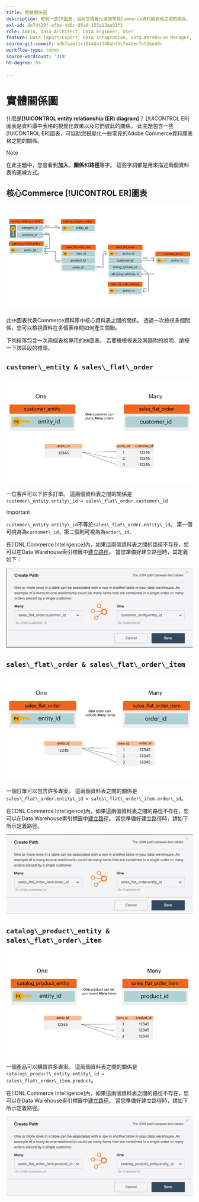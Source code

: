 ```yaml
---
title: 實體關係圖
description: 瞭解一些ER圖表，協助您視覺化幾個常見Commerce資料庫表格之間的關係。
exl-id: de7d419f-efbe-4d0c-95a8-155a12aa93f3
role: Admin, Data Architect, Data Engineer, User
feature: Data Import/Export, Data Integration, Data Warehouse Manager, Commerce Tables
source-git-commit: adb7aaef1cf914d43348abf5c7e4bec7c51bed0c
workflow-type: tm+mt
source-wordcount: '319'
ht-degree: 0%

---
```


# 實體關係圖

什麼是&#x200B;**[!UICONTROL entity relationship (ER) diagram]**？ [!UICONTROL ER]圖表是資料庫中表格的視覺化效果以及它們彼此的關係。 此主題包含一些[!UICONTROL ER]圖表，可協助您視覺化一些常見的Adobe Commerce資料庫表格之間的關係。

>[!NOTE]
>
>在此主題中，您會看到&#x200B;**加入**、**關係**&#x200B;和&#x200B;**路徑**&#x200B;等字。 這些字詞都是用來描述兩個資料表的連線方式。

## 核心Commerce [!UICONTROL ER]圖表

![4_DB_Chart](../../assets/4_DB_Chart.png)

此`ER`圖表代表Commerce資料庫中核心資料表之間的關係。 透過一次檢視多個關係，您可以檢視資料在多個表格間如何產生關聯。

下列段落包含一次兩個表格專用的`ER`圖表。 若要檢檢視表及其隨附的說明，請按一下該區段的標頭。

## `customer\_entity & sales\_flat\_order`

![一位客戶許多訂單](../../assets/2_OneCustomerManyOrders.png)

一位客戶可以下許多訂單。 這兩個資料表之間的關係是`customer\_entity.entity\_id = sales\_flat\_order.customer\_id`

>[!IMPORTANT]
>
>`customer\_entity.entity\_id`不等於`sales\_flat\_order.entity\_id`。 第一個可視為為`customer\_id`，第二個則可視為為`order\_id.`

在[!DNL Commerce Intelligence]內，如果這兩個資料表之間的路徑不存在，您可以在Data Warehouse索引標籤中[建立路徑](../data-warehouse-mgr/create-paths-calc-columns.md)。 當您準備好建立路徑時，其定義如下：

![](../../assets/SFO___CE_path.png)

## `sales\_flat\_order & sales\_flat\_order\_item`

![1_OneOrderManyItems](../../assets/1_OneOrderManyItems.png)

一個訂單可以包含許多專案。 這兩個資料表之間的關係是`sales\_flat\_order.entity\_id = sales\_flat\_order\_item.order\_id`。

在[!DNL Commerce Intelligence]內，如果這兩個資料表之間的路徑不存在，您可以在Data Warehouse索引標籤中[建立路徑](../data-warehouse-mgr/create-paths-calc-columns.md)。 當您準備好建立路徑時，請如下所示定義路徑。

![](../../assets/SFOI___SFO_path.png)

## `catalog\_product\_entity & sales\_flat\_order\_item`

![3_OneProductManyTimes](../../assets/3_OneProductManyTimes.png)

一個產品可以購買許多專案。 這兩個資料表之間的關係是`catalog\_product\_entity.entity\_id = sales\_flat\_order\_item.product`。

在[!DNL Commerce Intelligence]內，如果這兩個資料表之間的路徑不存在，您可以在Data Warehouse索引標籤中[建立路徑](../data-warehouse-mgr/create-paths-calc-columns.md)。 當您準備好建立路徑時，請如下所示定義路徑。

![](../../assets/SFOI___CPE_path.png)
